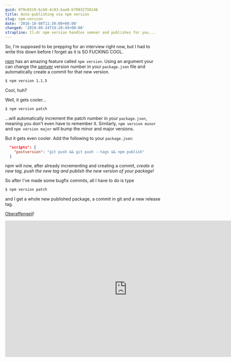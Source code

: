 ```yaml
---
guid: 079c0319-6cb0-4c83-baa0-b79032750146
title: Auto-publishing via npm version
slug: npm-version
date: '2016-10-08T11:30:00+00:00'
changed: '2019-09-24T19:20:49+00:00'
strapline: tl;dr npm version handles semver and publishes for you...
---
```


So, I'm supposed to be prepping for an interview right now, but I had to write this down before I forget as it is SO FUCKING COOL.

[npm](https://npmjs.org) has an amazing feature called `npm version`. Using an argument your can change the [semver](http://semver.org/) version number in your `package.json` file and automatically create a commit for that new version.

```bash
$ npm version 1.1.5
```

Cool, huh?

Well, it gets cooler...

```bash
$ npm version patch
```

...will automatically increment the patch number in your `package.json`, meaning you don't even have to remember it. Similarly, `npm version minor` and `npm version major` will bump the minor and major versions.

But it gets even cooler. Add the following to your `package.json`:

```json
  "scripts": {
    "postversion": "git push && git push --tags && npm publish"
  }
```

npm will now, after already incrementing and creating a commit, _create a new tag, push the new tag and publish the new version of your package!_

So after I've made some bugfix commits, all I have to do is type

```bash
$ npm version patch
```

and I get a whole new published package, a commit in git and a new release tag.

[Oberaffengeil](https://www.youtube.com/watch?v=AX0X-s2wuaU)!

<div class="o-fixed-ratio">
  <iframe class="o-fixed-ratio__inner" allowfullscreen="0" scrolling="no" width="788" height="443" frameborder="0" src="https://www.youtube.com/embed/AX0X-s2wuaU?autoplay=0"></iframe>
</div>
